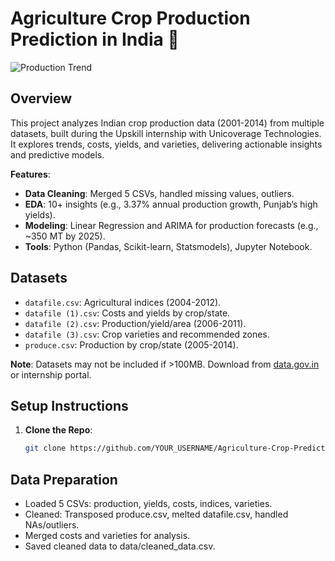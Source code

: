 # Agriculture Crop Production Prediction in India 🌾

![Production Trend](visuals/total_prod.png)

## Overview
This project analyzes Indian crop production data (2001-2014) from multiple datasets, built during the Upskill internship with Unicoverage Technologies. It explores trends, costs, yields, and varieties, delivering actionable insights and predictive models.

**Features**:
- **Data Cleaning**: Merged 5 CSVs, handled missing values, outliers.
- **EDA**: 10+ insights (e.g., 3.37% annual production growth, Punjab’s high yields).
- **Modeling**: Linear Regression and ARIMA for production forecasts (e.g., ~350 MT by 2025).
- **Tools**: Python (Pandas, Scikit-learn, Statsmodels), Jupyter Notebook.

## Datasets
- `datafile.csv`: Agricultural indices (2004-2012).
- `datafile (1).csv`: Costs and yields by crop/state.
- `datafile (2).csv`: Production/yield/area (2006-2011).
- `datafile (3).csv`: Crop varieties and recommended zones.
- `produce.csv`: Production by crop/state (2005-2014).

**Note**: Datasets may not be included if >100MB. Download from [data.gov.in](https://data.gov.in) or internship portal.

## Setup Instructions
1. **Clone the Repo**:
   ```bash
   git clone https://github.com/YOUR_USERNAME/Agriculture-Crop-Prediction-India.git

## Data Preparation
- Loaded 5 CSVs: production, yields, costs, indices, varieties.
- Cleaned: Transposed produce.csv, melted datafile.csv, handled NAs/outliers.
- Merged costs and varieties for analysis.
- Saved cleaned data to data/cleaned_data.csv.
